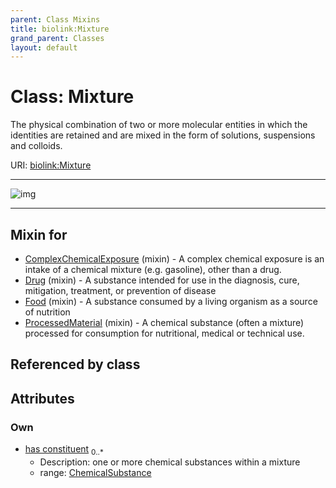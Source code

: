 ```yaml
---
parent: Class Mixins
title: biolink:Mixture
grand_parent: Classes
layout: default
---
```


# Class: Mixture


The physical combination of two or more molecular entities in which the identities are retained and are mixed in the form of solutions, suspensions and colloids.

URI: [biolink:Mixture](https://w3id.org/biolink/vocab/Mixture)


---

![img](http://yuml.me/diagram/nofunky;dir:TB/class/[ChemicalSubstance]%3Chas%20constituent%200..%2A-%20[Mixture],[ProcessedMaterial]uses%20-.-%3E[Mixture],[Food]uses%20-.-%3E[Mixture],[Drug]uses%20-.-%3E[Mixture],[ComplexChemicalExposure]uses%20-.-%3E[Mixture],[ProcessedMaterial],[Food],[Drug],[ComplexChemicalExposure],[ChemicalSubstance])

---


## Mixin for

 * [ComplexChemicalExposure](ComplexChemicalExposure.md) (mixin)  - A complex chemical exposure is an intake of a chemical mixture (e.g. gasoline), other than a drug.
 * [Drug](Drug.md) (mixin)  - A substance intended for use in the diagnosis, cure, mitigation, treatment, or prevention of disease
 * [Food](Food.md) (mixin)  - A substance consumed by a living organism as a source of nutrition
 * [ProcessedMaterial](ProcessedMaterial.md) (mixin)  - A chemical substance (often a mixture) processed for consumption for nutritional, medical or technical use.

## Referenced by class


## Attributes


### Own

 * [has constituent](has_constituent.md)  <sub>0..*</sub>
    * Description: one or more chemical substances within a mixture
    * range: [ChemicalSubstance](ChemicalSubstance.md)
